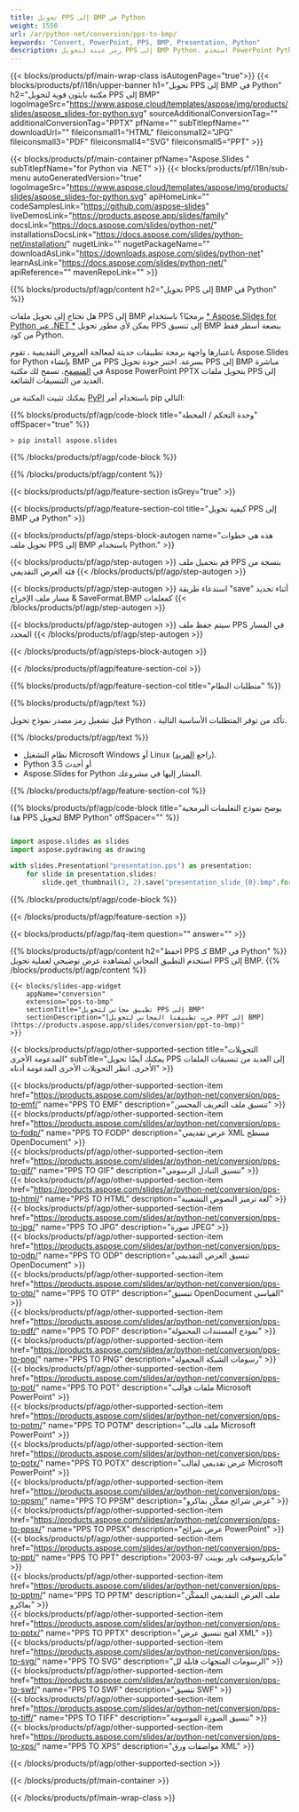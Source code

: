 ```yaml
---
title: تحويل PPS إلى BMP في Python
weight: 1550
url: /ar/python-net/conversion/pps-to-bmp/ 
keywords: "Convert, PowerPoint, PPS, BMP, Presentation, Python"
description: رمز عينة لتحويل PPS إلى BMP Python. استخدم PowerPoint Python API لتحويل ملفات PPS إلى ملفات BMP.
---
```


{{< blocks/products/pf/main-wrap-class isAutogenPage="true">}}
{{< blocks/products/pf/i18n/upper-banner h1="تحويل PPS إلى BMP في Python" h2="مكتبة بايثون قوية لتحويل PPS إلى BMP" logoImageSrc="https://www.aspose.cloud/templates/aspose/img/products/slides/aspose_slides-for-python.svg" sourceAdditionalConversionTag="" additionalConversionTag="PPTX" pfName="" subTitlepfName="" downloadUrl="" fileiconsmall1="HTML" fileiconsmall2="JPG" fileiconsmall3="PDF" fileiconsmall4="SVG" fileiconsmall5="PPT" >}}

{{< blocks/products/pf/main-container pfName="Aspose.Slides " subTitlepfName="for Python via .NET" >}}
{{< blocks/products/pf/i18n/sub-menu autoGeneratedVersion="true" logoImageSrc="https://www.aspose.cloud/templates/aspose/img/products/slides/aspose_slides-for-python.svg" apiHomeLink="" codeSamplesLink="https://github.com/aspose-slides" liveDemosLink="https://products.aspose.app/slides/family" docsLink="https://docs.aspose.com/slides/python-net/" installationsDocsLink="https://docs.aspose.com/slides/python-net/installation/" nugetLink="" nugetPackageName="" downloadAsLink="https://downloads.aspose.com/slides/python-net" learnAsLink="https://docs.aspose.com/slides/python-net/" apiReference="" mavenRepoLink="" >}}

{{% blocks/products/pf/agp/content h2="تحويل PPS إلى BMP في Python" %}}

هل تحتاج إلى تحويل ملفات PPS إلى BMP برمجيًا؟ باستخدام [* Aspose.Slides for Python عبر .NET *](https://products.aspose.com/slides/ar/python-net/) يمكن لأي مطور تحويل PPS إلى تنسيق BMP ببضعة أسطر فقط من كود Python.

باعتبارها واجهة برمجة تطبيقات حديثة لمعالجة العروض التقديمية ، تقوم Aspose.Slides for Python بإنشاء BMP من PPS بسرعة. اختبر جودة تحويل PPS إلى BMP مباشرة في [المتصفح](https://products.aspose.app/slides/conversion). تسمح لك مكتبة Aspose PowerPoint PPTX بتحويل ملفات PPS إلى العديد من التنسيقات الشائعة.

يمكنك تثبيت المكتبة من [PyPI](https://pypi.org/project/Aspose.Slides/) باستخدام أمر pip التالي:

{{% blocks/products/pf/agp/code-block title="وحدة التحكم / المحطة" offSpacer="true" %}}

```console
> pip install aspose.slides

```

{{% /blocks/products/pf/agp/code-block %}}

{{% /blocks/products/pf/agp/content %}}

{{< blocks/products/pf/agp/feature-section isGrey="true" >}}

{{< blocks/products/pf/agp/feature-section-col title="كيفية تحويل PPS إلى BMP في Python" >}}

{{< blocks/products/pf/agp/steps-block-autogen name="هذه هي خطوات تحويل ملف PPS إلى BMP باستخدام Python." >}}

{{< blocks/products/pf/agp/step-autogen >}}
قم بتحميل ملف PPS بنسخة من فئة العرض التقديمي
{{< /blocks/products/pf/agp/step-autogen >}}

{{< blocks/products/pf/agp/step-autogen >}}
استدعاء طريقة "save" أثناء تحديد مسار ملف الإخراج & SaveFormat.BMP كمعلمات
{{< /blocks/products/pf/agp/step-autogen >}}

{{< blocks/products/pf/agp/step-autogen >}}
سيتم حفظ ملف PPS في المسار المحدد
{{< /blocks/products/pf/agp/step-autogen >}}

{{< /blocks/products/pf/agp/steps-block-autogen >}}

{{< /blocks/products/pf/agp/feature-section-col >}}

{{% blocks/products/pf/agp/feature-section-col title="متطلبات النظام" %}}

{{% blocks/products/pf/agp/text %}}

 قبل تشغيل رمز مصدر نموذج تحويل Python ، تأكد من توفر المتطلبات الأساسية التالية.

{{% /blocks/products/pf/agp/text %}}

- نظام التشغيل Microsoft Windows أو Linux (راجع [المزيد](https://docs.aspose.com/slides/python-net/system-requirements/)).
- Python 3.5 أو أحدث
- Aspose.Slides for Python المشار إليها في مشروعك.

{{% /blocks/products/pf/agp/feature-section-col %}}

{{% blocks/products/pf/agp/code-block title="يوضح نموذج التعليمات البرمجية هذا PPS لتحويل BMP Python" offSpacer="" %}}

```py

import aspose.slides as slides
import aspose.pydrawing as drawing

with slides.Presentation("presentation.pps") as presentation:
    for slide in presentation.slides:
        slide.get_thumbnail(2, 2).save("presentation_slide_{0}.bmp".format(str(slide.slide_number)), drawing.imaging.ImageFormat.bmp)

```
{{% /blocks/products/pf/agp/code-block %}}

{{< /blocks/products/pf/agp/feature-section >}}

{{< blocks/products/pf/agp/faq-item question="" answer="" >}}
 
{{% blocks/products/pf/agp/content h2="احفظ PPS كـ BMP في Python" %}}
استخدم التطبيق المجاني لمشاهدة عرض توضيحي لعملية تحويل PPS إلى BMP. 
{{% /blocks/products/pf/agp/content %}}

<!-- aboutfile Starts -->

<!-- aboutfile Ends -->

    {{< blocks/slides-app-widget 
        appName="conversion"
        extension="pps-to-bmp"
        sectionTitle="تطبيق مجاني لتحويل PPS إلى BMP" 
        sectionDescription="[جرب تطبيقنا المجاني لتحويل PPT إلى BMP](https://products.aspose.app/slides/conversion/ppt-to-bmp)" 
    >}}
    
{{< blocks/products/pf/agp/other-supported-section title="التحويلات المدعومة الأخرى" subTitle="يمكنك أيضًا تحويل PPS إلى العديد من تنسيقات الملفات الأخرى. انظر التحويلات الأخرى المدعومة أدناه" >}}

{{< blocks/products/pf/agp/other-supported-section-item href="https://products.aspose.com/slides/ar/python-net/conversion/pps-to-emf/" name="PPS TO EMF" description="تنسيق ملف التعريف المحسن" >}}  
{{< blocks/products/pf/agp/other-supported-section-item href="https://products.aspose.com/slides/ar/python-net/conversion/pps-to-fodp/" name="PPS TO FODP" description="عرض تقديمي XML مسطح OpenDocument" >}}  
{{< blocks/products/pf/agp/other-supported-section-item href="https://products.aspose.com/slides/ar/python-net/conversion/pps-to-gif/" name="PPS TO GIF" description="تنسيق التبادل الرسومي" >}}  
{{< blocks/products/pf/agp/other-supported-section-item href="https://products.aspose.com/slides/ar/python-net/conversion/pps-to-html/" name="PPS TO HTML" description="لغة ترميز النصوص التشعبية" >}}  
{{< blocks/products/pf/agp/other-supported-section-item href="https://products.aspose.com/slides/ar/python-net/conversion/pps-to-jpg/" name="PPS TO JPG" description="صورة JPEG" >}}  
{{< blocks/products/pf/agp/other-supported-section-item href="https://products.aspose.com/slides/ar/python-net/conversion/pps-to-odp/" name="PPS TO ODP" description="تنسيق العرض التقديمي OpenDocument" >}}  
{{< blocks/products/pf/agp/other-supported-section-item href="https://products.aspose.com/slides/ar/python-net/conversion/pps-to-otp/" name="PPS TO OTP" description="تنسيق OpenDocument القياسي" >}}  
{{< blocks/products/pf/agp/other-supported-section-item href="https://products.aspose.com/slides/ar/python-net/conversion/pps-to-pdf/" name="PPS TO PDF" description="نموذج المستندات المحمولة" >}}  
{{< blocks/products/pf/agp/other-supported-section-item href="https://products.aspose.com/slides/ar/python-net/conversion/pps-to-png/" name="PPS TO PNG" description="رسومات الشبكة المحمولة" >}}  
{{< blocks/products/pf/agp/other-supported-section-item href="https://products.aspose.com/slides/ar/python-net/conversion/pps-to-pot/" name="PPS TO POT" description="ملفات قوالب Microsoft PowerPoint" >}}  
{{< blocks/products/pf/agp/other-supported-section-item href="https://products.aspose.com/slides/ar/python-net/conversion/pps-to-potm/" name="PPS TO POTM" description="ملف قالب Microsoft PowerPoint" >}}  
{{< blocks/products/pf/agp/other-supported-section-item href="https://products.aspose.com/slides/ar/python-net/conversion/pps-to-potx/" name="PPS TO POTX" description="عرض تقديمي لقالب Microsoft PowerPoint" >}}  
{{< blocks/products/pf/agp/other-supported-section-item href="https://products.aspose.com/slides/ar/python-net/conversion/pps-to-ppsm/" name="PPS TO PPSM" description="عرض شرائح ممكّن بماكرو" >}}  
{{< blocks/products/pf/agp/other-supported-section-item href="https://products.aspose.com/slides/ar/python-net/conversion/pps-to-ppsx/" name="PPS TO PPSX" description="عرض شرائح PowerPoint" >}}  
{{< blocks/products/pf/agp/other-supported-section-item href="https://products.aspose.com/slides/ar/python-net/conversion/pps-to-ppt/" name="PPS TO PPT" description="مايكروسوفت باور بوينت 97-2003" >}}  
{{< blocks/products/pf/agp/other-supported-section-item href="https://products.aspose.com/slides/ar/python-net/conversion/pps-to-pptm/" name="PPS TO PPTM" description="ملف العرض التقديمي الممكّن بماكرو" >}}  
{{< blocks/products/pf/agp/other-supported-section-item href="https://products.aspose.com/slides/ar/python-net/conversion/pps-to-pptx/" name="PPS TO PPTX" description="افتح تنسيق عرض XML" >}}  
{{< blocks/products/pf/agp/other-supported-section-item href="https://products.aspose.com/slides/ar/python-net/conversion/pps-to-svg/" name="PPS TO SVG" description="الرسومات المتجهات قابلة لل" >}}  
{{< blocks/products/pf/agp/other-supported-section-item href="https://products.aspose.com/slides/ar/python-net/conversion/pps-to-swf/" name="PPS TO SWF" description="تنسيق SWF" >}}  
{{< blocks/products/pf/agp/other-supported-section-item href="https://products.aspose.com/slides/ar/python-net/conversion/pps-to-tiff/" name="PPS TO TIFF" description="تنسيق الصورة الموسومة" >}}  
{{< blocks/products/pf/agp/other-supported-section-item href="https://products.aspose.com/slides/ar/python-net/conversion/pps-to-xps/" name="PPS TO XPS" description="مواصفات ورق XML" >}}  


{{< /blocks/products/pf/agp/other-supported-section >}}

{{< /blocks/products/pf/main-container >}}
    
{{< /blocks/products/pf/main-wrap-class >}}